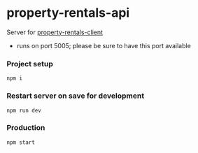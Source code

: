 # property-rentals-api
Server for [property-rentals-client](https://github.com/bsl333/property-rentals-client)
- runs on port 5005; please be sure to have this port available

### Project setup
`npm i`

### Restart server on save for development
`npm run dev`

### Production
`npm start`
